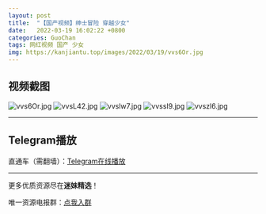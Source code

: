 ```yaml
---
layout: post
title:  "【国产视频】绅士冒险 穿越少女"
date:   2022-03-19 16:02:22 +0800
categories: GuoChan
tags: 网红视频 国产 少女
img: https://kanjiantu.top/images/2022/03/19/vvs6Or.jpg
---
```



## 视频截图

![vvs6Or.jpg](https://kanjiantu.top/images/2022/03/19/vvs6Or.jpg)
![vvsL42.jpg](https://kanjiantu.top/images/2022/03/19/vvsL42.jpg)
![vvslw7.jpg](https://kanjiantu.top/images/2022/03/19/vvslw7.jpg)
![vvssI9.jpg](https://kanjiantu.top/images/2022/03/19/vvssI9.jpg)
![vvszl6.jpg](https://kanjiantu.top/images/2022/03/19/vvszl6.jpg)

* * *
## Telegram播放

直通车（需翻墙）：[Telegram在线播放](https://t.me/mimeijingxuan/179)

* * *
更多优质资源尽在**迷妹精选**！

唯一资源电报群：[点我入群](https://t.me/mimeijingxuan)


